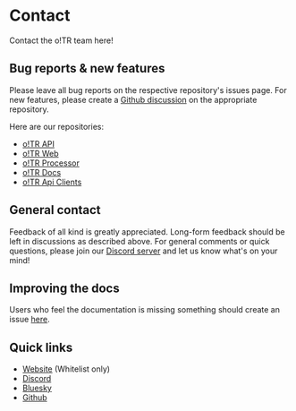 # Contact

Contact the o!TR team here!

## Bug reports & new features

Please leave all bug reports on the respective repository's issues page. For new features, please create a [Github discussion](https://docs.github.com/en/discussions/collaborating-with-your-community-using-discussions/about-discussions) on the appropriate repository.

Here are our repositories:

* [o!TR API](https://github.com/osu-tournament-rating/otr-api)
* [o!TR Web](https://github.com/osu-tournament-rating/otr-web)
* [o!TR Processor](https://github.com/osu-tournament-rating/otr-processor)
* [o!TR Docs](https://github.com/osu-tournament-rating/otr-docs)
* [o!TR Api Clients](https://github.com/osu-tournament-rating/otr-api-clients)

## General contact

Feedback of all kind is greatly appreciated. Long-form feedback should be left in discussions as described above. For general comments or quick questions, please join our [Discord server](https://discord.gg/R53AwX2tJA) and let us know what's on your mind!

## Improving the docs

Users who feel the documentation is missing something should create an issue [here](https://github.com/osu-tournament-rating/otr-docs/issues).

## Quick links

* [Website](https://otr.stagec.xyz) (Whitelist only)
* [Discord](https://discord.gg/R53AwX2tJA)
* [Bluesky](https://bsky.app/profile/otr.stagec.xyz)
* [Github](https://github.com/osu-tournament-rating)